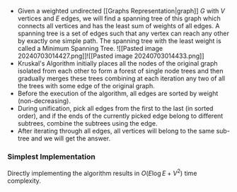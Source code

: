 - Given a weighted undirected [[Graphs Representation|graph]] $G$ with $V$ vertices and $E$ edges, we will find a spanning tree of this graph which connects all vertices and has the least sum of weights of all edges. A spanning tree is a set of edges such that any vertex can reach any other by exactly one simple path. The spanning tree with the least weight is called a Minimum Spanning Tree.
![[Pasted image 20240703014427.png]]![[Pasted image 20240703014433.png]]
- Kruskal's Algorithm initially places all the nodes of the original graph isolated from each other to form a forest of single node trees and then gradually merges these trees combining at each iteration any two of all the trees with some edge of the original graph.
- Before the execution of the algorithm, all edges are sorted by weight (non-decreasing).
- During unification, pick all edges from the first to the last (in sorted order), and if the ends of the currently picked edge belong to different subtrees, combine the subtrees using the edge.
- After iterating through all edges, all vertices will belong to the same sub-tree and we will get the answer.
### Simplest Implementation
Directly implementing the algorithm results in $O(E\log E+V^2)$ time complexity.
```cpp

```